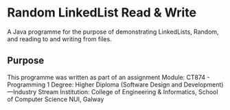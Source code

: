 # Random LinkedList Read & Write
A Java programme for the purpose of demonstrating LinkedLists, Random, and reading to and writing from files.

## Purpose
This programme was written as part of an assignment
Module: 		CT874 - Programming 1
Degree:			Higher Diploma (Software Design and Development)—Industry Stream
Institution:	College of Engineering & Informatics, School of Computer Science
				NUI, Galway